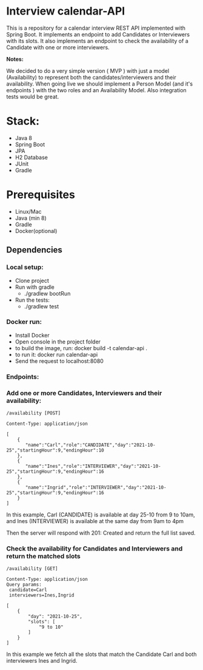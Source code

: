 
# Interview calendar-API

This is a repository for a calendar interview REST API implemented with Spring Boot.
It implements an endpoint to add Candidates or Interviewers with its slots. 
It also implements an endpoint to check the availability of a Candidate with one or more interviewers.

**Notes:**

We decided to do a very simple version ( MVP ) with just a model (Availability) to represent both the candidates/interviewers and their availability.
When going live we should implement a Person Model (and it's endpoints ) with the two roles and an Availability Model.
Also integration tests would be great.

# Stack:

- Java 8
- Spring Boot
- JPA
- H2 Database
- JUnit
- Gradle

# Prerequisites

- Linux/Mac
- Java (min 8)
- Gradle
- Docker(optional)

## Dependencies

### Local setup:

- Clone project
- Run with gradle
    - ./gradlew bootRun
- Run the tests:
    - ./gradlew test

### Docker run:

- Install Docker
- Open console in the project folder
- to build the image, run: docker build -t calendar-api .
- to run it: docker run calendar-api
- Send the request to localhost:8080

### Endpoints:

### Add one or more Candidates, Interviewers and their availability:

```
/availability [POST]

Content-Type: application/json

[
    {
       "name":"Carl","role":"CANDIDATE","day":"2021-10-25","startingHour":9,"endingHour":10
    },
    {
       "name":"Ines","role":"INTERVIEWER","day":"2021-10-25","startingHour":9,"endingHour":16
    },
    {
       "name":"Ingrid","role":"INTERVIEWER","day":"2021-10-25","startingHour":9,"endingHour":16
    }
]

```

In this example, Carl (CANDIDATE) is available at day 25-10 from 9 to 10am, and Ines (INTERVIEWER) is available at the same day from 9am to 4pm

Then the server will respond with 201: Created and return the full list saved.

### Check the availability for Candidates and Interviewers and return the matched slots

```
/availability [GET]

Content-Type: application/json
Query params: 
 candidate=Carl
 interviewers=Ines,Ingrid
 
[
    {
        "day": "2021-10-25",
        "slots": [
            "9 to 10"
        ]
    }
]
```

In this example we fetch all the slots that match the Candidate Carl and both interviewers Ines and Ingrid.

